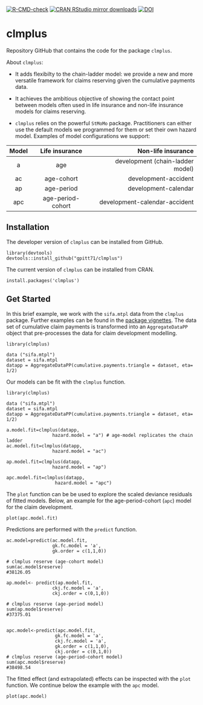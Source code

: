[![R-CMD-check](https://github.com/gpitt71/clmplus/actions/workflows/r-checkrelease.yml/badge.svg)](https://github.com/gpitt71/clmplus/actions/workflows/r-checkrelease.yml)
[![CRAN RStudio mirror downloads](https://cranlogs.r-pkg.org/badges/grand-total/clmplus?color=blue)](https://r-pkg.org/pkg/clmplus)
[![DOI](https://zenodo.org/badge/DOI/10.5281/zenodo.10987181.svg)](https://doi.org/10.5281/zenodo.10987181)


# clmplus

Repository GitHub that contains the code for the package `clmplus`. 

About `clmplus`:

* It adds flexibilty to the chain-ladder model: we provide a new and more versatile framework for claims reserving given the cumulative payments data.

* It achieves the ambitious objective of showing the contact point between models often used in life insurance and non-life insurance models for claims reserving.

* `clmplus` relies on the powerful `StMoMo` package. Practitioners can either use the default models we programmed for them or set their own hazard model.
Examples of model configurations we support: 

|      Model      | Life insurance                  |Non-life insurance                |
| :-------------: |:-------------------------------:|---------------------------------:|
| a               | age                             |development (chain-ladder model)  |
| ac              | age-cohort                      |development-accident              |
| ap              | age-period                      |development-calendar              |
| apc             | age-period-cohort               |development-calendar-accident     |

## Installation 

The developer version of `clmplus` can be installed from GitHub.

```
library(devtools)
devtools::install_github("gpitt71/clmplus")

```
The current version of `clmplus` can be installed from CRAN.

```
install.packages('clmplus')

```

## Get Started

In this brief example, we work with the `sifa.mtpl` data from the `clmplus` package. Further examples can be found in the [package vignettes](https://github.com/gpitt71/clmplus/tree/main/vignettes). The data set of cumulative claim payments is transformed into an `AggregateDataPP` object that pre-processes the data for claim development modelling.

```
library(clmplus)

data ("sifa.mtpl")
dataset = sifa.mtpl
datapp = AggregateDataPP(cumulative.payments.triangle = dataset, eta= 1/2)
```

Our models can be fit with the `clmplus` function.


```
library(clmplus)

data ("sifa.mtpl")
dataset = sifa.mtpl
datapp = AggregateDataPP(cumulative.payments.triangle = dataset, eta= 1/2)
```

```
a.model.fit=clmplus(datapp,
                 hazard.model = "a") # age-model replicates the chain ladder
ac.model.fit=clmplus(datapp,
                 hazard.model = "ac")

ap.model.fit=clmplus(datapp,
                 hazard.model = "ap")

apc.model.fit=clmplus(datapp,
                  hazard.model = "apc")

```

The `plot` function can be be used to explore the scaled deviance residuals of fitted models. Below, an example for the age-period-cohort (`apc`) model for the claim development. 

```
plot(apc.model.fit)
```

Predictions are performed with the `predict` function.

```
ac.model=predict(ac.model.fit,
                 gk.fc.model = 'a',
                 gk.order = c(1,1,0))
                 
# clmplus reserve (age-cohort model)
sum(ac.model$reserve)
#38126.05

ap.model<- predict(ap.model.fit,
                 ckj.fc.model = 'a',
                 ckj.order = c(0,1,0))

# clmplus reserve (age-period model)
sum(ap.model$reserve)
#37375.01
          
                 
apc.model<-predict(apc.model.fit,
                  gk.fc.model = 'a',
                  ckj.fc.model = 'a',
                  gk.order = c(1,1,0),
                  ckj.order = c(0,1,0))
# clmplus reserve (age-period-cohort model)
sum(apc.model$reserve)
#38498.54
```

The fitted effect (and extrapolated) effects can be inspected with the `plot` function. We continue below the example with the `apc` model.

```
plot(apc.model)
```




